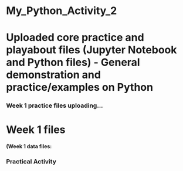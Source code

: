 # My_Python_Activity_2
# Uploaded core practice and playabout files (Jupyter Notebook and Python files) - General demonstration and practice/examples on Python
### Week 1 practice files uploading...

# Week 1 files
#### (Week 1 data files:
### Practical Activity 
